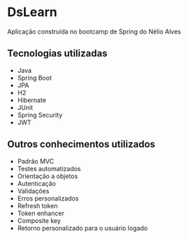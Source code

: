 # DsLearn
Aplicação construída no bootcamp de Spring do Nélio Alves

## Tecnologias utilizadas
- Java
- Spring Boot
- JPA
- H2
- Hibernate
- JUnit
- Spring Security
- JWT

## Outros conhecimentos utilizados
- Padrão MVC
- Testes automatizados
- Orientação a objetos
- Autenticação
- Validações
- Erros personalizados
- Refresh token
- Token enhancer
- Composite key
- Retorno personalizado para o usuário logado

